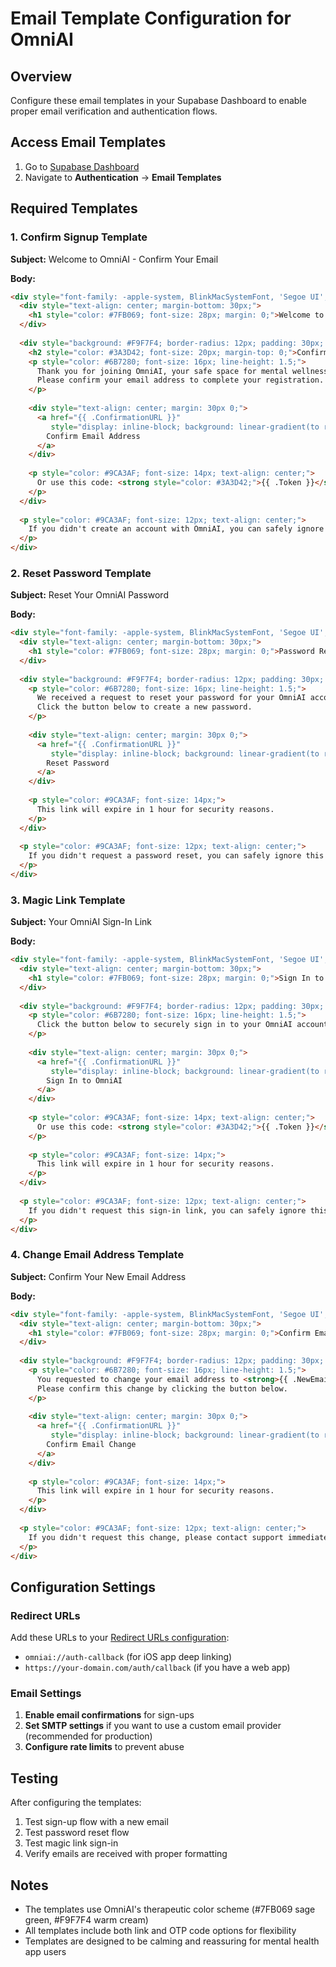 # Email Template Configuration for OmniAI

## Overview
Configure these email templates in your Supabase Dashboard to enable proper email verification and authentication flows.

## Access Email Templates
1. Go to [Supabase Dashboard](https://supabase.com/dashboard/project/rchropdkyqpfyjwgdudv/auth/templates)
2. Navigate to **Authentication** → **Email Templates**

## Required Templates

### 1. Confirm Signup Template
**Subject:** Welcome to OmniAI - Confirm Your Email

**Body:**
```html
<div style="font-family: -apple-system, BlinkMacSystemFont, 'Segoe UI', Roboto, sans-serif; max-width: 600px; margin: 0 auto; padding: 20px;">
  <div style="text-align: center; margin-bottom: 30px;">
    <h1 style="color: #7FB069; font-size: 28px; margin: 0;">Welcome to OmniAI! 🌟</h1>
  </div>
  
  <div style="background: #F9F7F4; border-radius: 12px; padding: 30px; margin-bottom: 20px;">
    <h2 style="color: #3A3D42; font-size: 20px; margin-top: 0;">Confirm Your Email</h2>
    <p style="color: #6B7280; font-size: 16px; line-height: 1.5;">
      Thank you for joining OmniAI, your safe space for mental wellness. 
      Please confirm your email address to complete your registration.
    </p>
    
    <div style="text-align: center; margin: 30px 0;">
      <a href="{{ .ConfirmationURL }}" 
         style="display: inline-block; background: linear-gradient(to right, #7FB069, #9CC088); color: white; text-decoration: none; padding: 14px 32px; border-radius: 28px; font-weight: 600; font-size: 16px;">
        Confirm Email Address
      </a>
    </div>
    
    <p style="color: #9CA3AF; font-size: 14px; text-align: center;">
      Or use this code: <strong style="color: #3A3D42;">{{ .Token }}</strong>
    </p>
  </div>
  
  <p style="color: #9CA3AF; font-size: 12px; text-align: center;">
    If you didn't create an account with OmniAI, you can safely ignore this email.
  </p>
</div>
```

### 2. Reset Password Template
**Subject:** Reset Your OmniAI Password

**Body:**
```html
<div style="font-family: -apple-system, BlinkMacSystemFont, 'Segoe UI', Roboto, sans-serif; max-width: 600px; margin: 0 auto; padding: 20px;">
  <div style="text-align: center; margin-bottom: 30px;">
    <h1 style="color: #7FB069; font-size: 28px; margin: 0;">Password Reset Request</h1>
  </div>
  
  <div style="background: #F9F7F4; border-radius: 12px; padding: 30px; margin-bottom: 20px;">
    <p style="color: #6B7280; font-size: 16px; line-height: 1.5;">
      We received a request to reset your password for your OmniAI account.
      Click the button below to create a new password.
    </p>
    
    <div style="text-align: center; margin: 30px 0;">
      <a href="{{ .ConfirmationURL }}" 
         style="display: inline-block; background: linear-gradient(to right, #7FB069, #9CC088); color: white; text-decoration: none; padding: 14px 32px; border-radius: 28px; font-weight: 600; font-size: 16px;">
        Reset Password
      </a>
    </div>
    
    <p style="color: #9CA3AF; font-size: 14px;">
      This link will expire in 1 hour for security reasons.
    </p>
  </div>
  
  <p style="color: #9CA3AF; font-size: 12px; text-align: center;">
    If you didn't request a password reset, you can safely ignore this email.
  </p>
</div>
```

### 3. Magic Link Template
**Subject:** Your OmniAI Sign-In Link

**Body:**
```html
<div style="font-family: -apple-system, BlinkMacSystemFont, 'Segoe UI', Roboto, sans-serif; max-width: 600px; margin: 0 auto; padding: 20px;">
  <div style="text-align: center; margin-bottom: 30px;">
    <h1 style="color: #7FB069; font-size: 28px; margin: 0;">Sign In to OmniAI</h1>
  </div>
  
  <div style="background: #F9F7F4; border-radius: 12px; padding: 30px; margin-bottom: 20px;">
    <p style="color: #6B7280; font-size: 16px; line-height: 1.5;">
      Click the button below to securely sign in to your OmniAI account.
    </p>
    
    <div style="text-align: center; margin: 30px 0;">
      <a href="{{ .ConfirmationURL }}" 
         style="display: inline-block; background: linear-gradient(to right, #7FB069, #9CC088); color: white; text-decoration: none; padding: 14px 32px; border-radius: 28px; font-weight: 600; font-size: 16px;">
        Sign In to OmniAI
      </a>
    </div>
    
    <p style="color: #9CA3AF; font-size: 14px; text-align: center;">
      Or use this code: <strong style="color: #3A3D42;">{{ .Token }}</strong>
    </p>
    
    <p style="color: #9CA3AF; font-size: 14px;">
      This link will expire in 1 hour for security reasons.
    </p>
  </div>
  
  <p style="color: #9CA3AF; font-size: 12px; text-align: center;">
    If you didn't request this sign-in link, you can safely ignore this email.
  </p>
</div>
```

### 4. Change Email Address Template
**Subject:** Confirm Your New Email Address

**Body:**
```html
<div style="font-family: -apple-system, BlinkMacSystemFont, 'Segoe UI', Roboto, sans-serif; max-width: 600px; margin: 0 auto; padding: 20px;">
  <div style="text-align: center; margin-bottom: 30px;">
    <h1 style="color: #7FB069; font-size: 28px; margin: 0;">Confirm Email Change</h1>
  </div>
  
  <div style="background: #F9F7F4; border-radius: 12px; padding: 30px; margin-bottom: 20px;">
    <p style="color: #6B7280; font-size: 16px; line-height: 1.5;">
      You requested to change your email address to <strong>{{ .NewEmail }}</strong>.
      Please confirm this change by clicking the button below.
    </p>
    
    <div style="text-align: center; margin: 30px 0;">
      <a href="{{ .ConfirmationURL }}" 
         style="display: inline-block; background: linear-gradient(to right, #7FB069, #9CC088); color: white; text-decoration: none; padding: 14px 32px; border-radius: 28px; font-weight: 600; font-size: 16px;">
        Confirm Email Change
      </a>
    </div>
    
    <p style="color: #9CA3AF; font-size: 14px;">
      This link will expire in 1 hour for security reasons.
    </p>
  </div>
  
  <p style="color: #9CA3AF; font-size: 12px; text-align: center;">
    If you didn't request this change, please contact support immediately.
  </p>
</div>
```

## Configuration Settings

### Redirect URLs
Add these URLs to your [Redirect URLs configuration](https://supabase.com/dashboard/project/rchropdkyqpfyjwgdudv/auth/url-configuration):

- `omniai://auth-callback` (for iOS app deep linking)
- `https://your-domain.com/auth/callback` (if you have a web app)

### Email Settings
1. **Enable email confirmations** for sign-ups
2. **Set SMTP settings** if you want to use a custom email provider (recommended for production)
3. **Configure rate limits** to prevent abuse

## Testing
After configuring the templates:
1. Test sign-up flow with a new email
2. Test password reset flow
3. Test magic link sign-in
4. Verify emails are received with proper formatting

## Notes
- The templates use OmniAI's therapeutic color scheme (#7FB069 sage green, #F9F7F4 warm cream)
- All templates include both link and OTP code options for flexibility
- Templates are designed to be calming and reassuring for mental health app users